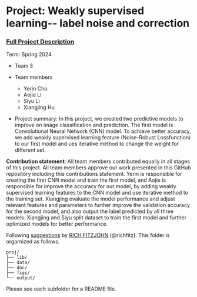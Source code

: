 # Project: Weakly supervised learning-- label noise and correction


### [Full Project Description](doc/project3_desc.md)

Term: Spring 2024

+ Team 3
+ Team members
	+ Yerin Cho
	+ Aojie Li
	+ Siyu Li
	+ Xiangjing Hu

+ Project summary: In this project, we created two predictive models to improve on image classification and prediction. The first model is Convolutional Neural Network (CNN) model. To achieve better accuracy, we add weakly supervised learning feature (Noise-Robust Lossfunction) to our first model and ues iterative method to change the weight for different set.
	
**Contribution statement**: All team members contributed equally in all stages of this project. All team members approve our work presented in this GitHub repository including this contributions statement. Yerin is responsible for creating the first CNN model and train the first model, and Aojie is responsible for improve the accuracy for our model, by adding weakly supervised learning features to the CNN model and use iterative method to the training set. Xiangjing evaluate the model performance and adjust relevant features and parameters to further improve the validation accuracy for the second model, and also output the label predicted by all three models. Xiangjing and Siyu split dataset to train the first model and further optimized models for better performance.

Following [suggestions](http://nicercode.github.io/blog/2013-04-05-projects/) by [RICH FITZJOHN](http://nicercode.github.io/about/#Team) (@richfitz). This folder is orgarnized as follows.

```
proj/
├── lib/
├── data/
├── doc/
├── figs/
└── output/
```

Please see each subfolder for a README file.
